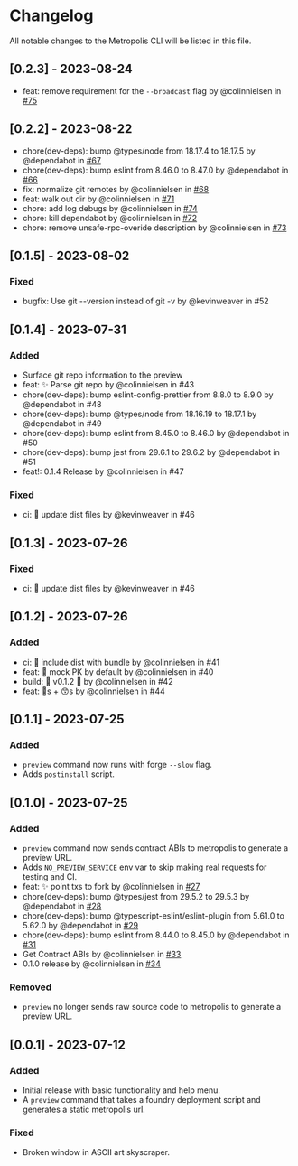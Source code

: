 # Changelog

All notable changes to the Metropolis CLI will be listed in this file.

## [0.2.3] - 2023-08-24

- feat: remove requirement for the `--broadcast` flag by @colinnielsen in
  [#75](https://github.com/0xmetropolis/cli/pull/75)

## [0.2.2] - 2023-08-22

- chore(dev-deps): bump @types/node from 18.17.4 to 18.17.5 by @dependabot in
  [#67](https://github.com/0xmetropolis/cli/pull/67)
- chore(dev-deps): bump eslint from 8.46.0 to 8.47.0 by @dependabot in
  [#66](https://github.com/0xmetropolis/cli/pull/66)
- fix: normalize git remotes by @colinnielsen in [#68](https://github.com/0xmetropolis/cli/pull/68)
- feat: walk out dir by @colinnielsen in [#71](https://github.com/0xmetropolis/cli/pull/71)
- chore: add log debugs by @colinnielsen in [#74](https://github.com/0xmetropolis/cli/pull/74)
- chore: kill dependabot by @colinnielsen in [#72](https://github.com/0xmetropolis/cli/pull/72)
- chore: remove unsafe-rpc-overide description by @colinnielsen in
  [#73](https://github.com/0xmetropolis/cli/pull/73)

## [0.1.5] - 2023-08-02

### Fixed

- bugfix: Use git --version instead of git -v by @kevinweaver in #52

## [0.1.4] - 2023-07-31

### Added

- Surface git repo information to the preview
- feat: ✨ Parse git repo by @colinnielsen in #43
- chore(dev-deps): bump eslint-config-prettier from 8.8.0 to 8.9.0 by @dependabot in #48
- chore(dev-deps): bump @types/node from 18.16.19 to 18.17.1 by @dependabot in #49
- chore(dev-deps): bump eslint from 8.45.0 to 8.46.0 by @dependabot in #50
- chore(dev-deps): bump jest from 29.6.1 to 29.6.2 by @dependabot in #51
- feat!: 0.1.4 Release by @colinnielsen in #47

### Fixed

- ci: 🔖 update dist files by @kevinweaver in #46

## [0.1.3] - 2023-07-26

### Fixed

- ci: 🔖 update dist files by @kevinweaver in #46

## [0.1.2] - 2023-07-26

### Added

- ci: 🔖 include dist with bundle by @colinnielsen in #41
- feat: 🔐 mock PK by default by @colinnielsen in #40
- build: 🔖 v0.1.2 🎉 by @colinnielsen in #42
- feat: 🔔s + 😙s by @colinnielsen in #44

## [0.1.1] - 2023-07-25

### Added

- `preview` command now runs with forge `--slow` flag.
- Adds `postinstall` script.

## [0.1.0] - 2023-07-25

### Added

- `preview` command now sends contract ABIs to metropolis to generate a preview URL.
- Adds `NO_PREVIEW_SERVICE` env var to skip making real requests for testing and CI.
- feat: :sparkles: point txs to fork by @colinnielsen in
  [#27](https://github.com/0xmetropolis/cli/pull/27)
- chore(dev-deps): bump @types/jest from 29.5.2 to 29.5.3 by @dependabot in
  [#28](https://github.com/0xmetropolis/cli/pull/28)
- chore(dev-deps): bump @typescript-eslint/eslint-plugin from 5.61.0 to 5.62.0 by @dependabot in
  [#29](https://github.com/0xmetropolis/cli/pull/29)
- chore(dev-deps): bump eslint from 8.44.0 to 8.45.0 by @dependabot in
  [#31](https://github.com/0xmetropolis/cli/pull/31)
- Get Contract ABIs by @colinnielsen in [#33](https://github.com/0xmetropolis/cli/pull/33)
- 0.1.0 release by @colinnielsen in [#34](https://github.com/0xmetropolis/cli/pull/34)

### Removed

- `preview` no longer sends raw source code to metropolis to generate a preview URL.

## [0.0.1] - 2023-07-12

### Added

- Initial release with basic functionality and help menu.
- A `preview` command that takes a foundry deployment script and generates a static metropolis url.

### Fixed

- Broken window in ASCII art skyscraper.
